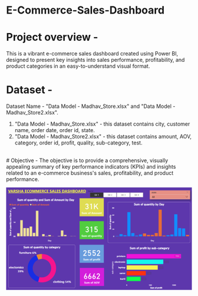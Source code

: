 # E-Commerce-Sales-Dashboard
# Project overview -
This is a vibrant e-commerce sales dashboard created using Power BI, designed to present key insights into sales performance, profitability, and product categories in an easy-to-understand visual format. 
<br>
# Dataset -
Dataset Name - "Data Model - Madhav_Store.xlsx" and "Data Model - Madhav_Store2.xlsx".
1) "Data Model - Madhav_Store.xlsx" - this dataset contains city, customer name, order date, order id, state.
2) "Data Model - Madhav_Store2.xlsx" - this dataset contains amount, AOV, category, order id, profit, quality, sub-category, test.
<br>
# Objective -
The objective is to provide a comprehensive, visually appealing summary of key performance indicators (KPIs) and insights related to an e-commerce business's sales, profitability, and product performance.

![image alt](https://github.com/varshaluthra246/E-Commerce-Sales-Dashboard/blob/main/power_Bi_project4_ss.png)

